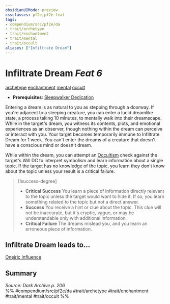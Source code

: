 ```yaml
---
obsidianUIMode: preview
cssclasses: pf2e,pf2e-feat
tags:
- compendium/src/pf2e/da
- trait/archetype
- trait/enchantment
- trait/mental
- trait/occult
aliases: ["Infiltrate Dream"]
---
```

# Infiltrate Dream  *Feat 6*  
[archetype](rules/traits/archetype.md "Archetype Feat Trait")  [enchantment](rules/traits/enchantment.md "Enchantment School Trait")  [mental](rules/traits/mental.md "Mental Effect Trait")  [occult](rules/traits/occult.md "Occult Tradition Trait")  

- **Prerequisites**: [Sleepwalker Dedication](compendium/feats/sleepwalker-dedication-da.md)

Entering a dream is as natural to you as stepping through a doorway. If you're adjacent to a sleeping creature, you can enter a lucid dreamlike state, a process taking 10 minutes, to mentally walk into their dreamscape. While in the target's dream, you witness its contents, plots, and emotional experiences as an observer, though nothing within the dream can perceive or interact with you. Your target becomes temporarily immune to Infiltrate Dream for 1 week. You can't enter the dreams of a creature that doesn't have a conscious mind or doesn't dream.

While within the dream, you can attempt an [Occultism](compendium/skills.md#Occultism) check against the target's Will DC to interpret symbolism and learn information about a single topic. If the target has no knowledge of the topic, you learn they don't know about the topic unless your result is a critical failure.

> [!success-degree] 
> - **Critical Success** You learn a piece of information directly relevant to the topic unless the target would want to hide it. If so, you learn something related to the topic but not a direct answer.
> - **Success** You receive a hint or clue about the topic. This clue will not be inaccurate, but it's cryptic, vague, or may be understandable only with additional information.
> - **Critical Failure** The dreams mislead you, and you learn an erroneous piece of information.

## Infiltrate Dream leads to...

[Oneiric Influence](compendium/feats/oneiric-influence-da.md)

## Summary

*Source: Dark Archive p. 206*  
%% #compendium/src/pf2e/da #trait/archetype #trait/enchantment #trait/mental #trait/occult %%